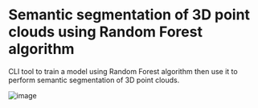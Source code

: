 # Semantic segmentation of 3D point clouds using Random Forest algorithm
CLI tool to train a model using Random Forest algorithm then use it to perform semantic segmentation of 3D point clouds.

![image](https://user-images.githubusercontent.com/72500344/214625563-d048d13f-b1d5-42c4-afd0-db906ca9f93e.png)
